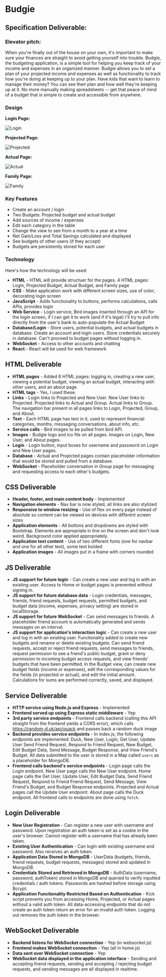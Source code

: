 # Budgie
## Specification Deliverable:
### Elevator pitch:
When you're finally out of the house on your own, it's important to make sure your finances are straight to avoid getting yourself into trouble. Budgie, the budgeting application, is a simple tool for helping you keep track of your income and expenses in an organized manner. Budgie allows you to set a plan of your projected income and expenses as well as functionality to track how you're doing at keeping up to your plan. Have kids that want to learn to manage their money? You can see their plan and how well they're keeping up at it. No more manually making spreadsheets -- get that peace of mind of a budget that is simple to create and accessible from anywhere.


### Design
**Login Page:**

![Login](readme_imgs/Login.png)

**Projected Page:**

![Projected](readme_imgs/Projected.png)

**Actual Page:**

![Actual](readme_imgs/Actual.png)

**Family Page:**

![Family](readme_imgs/Family.png)


### Key Features
- Create an account / login
- Two Budgets: Projected budget and actual budget
- Add sources of income / expenses
- Edit each category in the table
- Change the view to see from a month to a year at a time
- Net Gain/Loss and Total Savings calculated and displayed
- See budgets of other users (if they accept)
- Budgets are persistently stored for each user


### Technology
Here's how the technology will be used:
- **HTML** - HTML will provide structuer for the pages. 4 HTML pages: Login, Projected Budget, Actual Budget, and Family page
- **CSS** - Make application work with different screen sizes, use of color, decorating login screen
- **JavaScript** - Adds functionality to buttons, performs calculations, calls APIs, provides login
- **Web Service** - Login service, Bird images inserted through an API for the login screen, if I can get it to work (and if it's legal) I'll try to pull info directly from the user's bank to auto-populate the Actual Budget
- **Database/Login** - Store users, potential budgets, and actual budgets in database. Create an account and login users. Store credentials securely in database. Can't proceed to budget pages without logging in.
- **WebSocket** - Access to other accounts and chatting
- **React** - React will be used for web framework

## HTML Deliverable
- **HTML pages** - Added 6 HTML pages: logging in, creating a new user, viewing a potential budget, viewing an actual budget, interacting with other users, and an about page.
- **HTML tags** - Yes, I used these.
- **Links** - Login links to Projected and New User. New User links to Projected. Projected links to Actual and Group. Actual links to Group. The navigation bar present in all pages links to Login, Projected, Group, and About.
- **Text** - Each HTML page has text in it, used to represent financial categories, months, messaging conversations, about info, etc.
- **Service calls** - Bird images to be pulled from bird API.
- **Images** - Budgie logo and ico file on all pages. Images on Login, New User, and About pages.
- **Login** - Login button, input boxes for username and password on Login and New User pages.
- **Database** - Actual and Projected pages contain placeholder information that would be stored and pulled from a database.
- **WebSocket** - Placeholder conversation in Group page for messaging and requesting access to each other's budgets.

## CSS Deliverable
- **Header, footer, and main content body** - Implemented
- **Navigation elements** - Nav bar is now styled, all links are also stylized
- **Responsive to window resizing** - Use of flex on every page instead of absolute so content can be viewed on devices with different screen sizes
- **Application elements** - All buttons and dropdowns are styled with Bootstrap. Elements are appropriate in line on the screen and don't look weird. Background color applied appropriately.
- **Application text content** - Use of two different fonts (one for navbar and one for all other text), some text bolded
- **Application images** - All images put in a frame with corners rounded

## JS Deliverable
- **JS support for future login** - Can create a new user and log in with an existing user. Access to Home or budget pages is prevented without signing in.
- **JS support for future database data** - Login credentials, messages, friends, friend requests, budget requests, permitted budgets, and budget data (income, expenses, privacy setting) are stored in localStorage.
- **JS support for future WebSocket** - Can send messages to friends. A placeholder friend account is automatically generated and sends messages on an interval.
- **JS support for application's interaction logic** - Can create a new user and log in with an existing user. Functionality added to create new budgets and rename or delete existing budgets. Can send friend requests, accept or reject friend requests, send messages to friends, request permission to see a friend's public budget, grant or deny permission to incoming budget access requests, and view friends' budgets that have been permitted. In the Budget view, can create new budget fields (income or expenses), edit the corresponding values for the fields (in projected or actual), and edit the initial amount. Calculations for sums are performed correctly, saved, and displayed.

## Service Deliverable
- **HTTP service using Node.js and Express** - Implemented
- **Frontend served up using Express static middleware** - Yep
- **3rd party service endpoints** - Frontend calls backend (calling this API straight from the frontend yields a CORS error), which calls https://random-d.uk/api/quack and passes back a random duck image
- **Backend provides service endpoints** - In index.js, the following endpoints are implemented: Duck, New User, Login, Get User, Update User Send Friend Request, Respond to Friend Request, New Budget, Edit Budget Data, Send Message, Budget Response, and View Friend's Budget. All data submitted to the user is stored in a Map called `users` as a placeholder for MongoDB.
- **Frontend calls backend's service endpoints** - Login page calls the Login endpoint. New User page calls the New User endpoint. Home page calls the Get User, Update User, Edit Budget Data, Send Friend Request, Respond to Friend Friend Request, Send Message, View Friend's Budget, and Budget Response endpoints. Projected and Actual pages call the Update User endpoint. About page calls the Duck endpoint. All frontend calls to endpoints are done using `fetch`.

## Login Deliverable
- **New User Registration** - Can register a new user with username and password. Upon registration an auth token is set as a cookie in the user's browser. Cannot register with a username that has already been taken.
- **Existing User Authentication** - Can login with existing username and password. Also receives an auth token.
- **Application Data Stored in MongoDB** - UserData (budgets, friends, friend requests, budget requests, messages) stored and updated in MongoDB.
- **Credentials Stored and Retrieved in MongoDB** - AuthData (username, password, authToken) stored in MongoDB and queried to verify inputted credentials / auth tokens. Passwords are hashed before storage using Bcrypt.
- **Application Functionality Restricted Based on Authentication** - Kick script prevents you from accessing Home, Projected, or Actual pages without a valid auth token. All data-accessing endpoints that do not create an auth token return an error for an invalid auth token. Logging out removes the auth token in the browser.

## WebSocket Deliverable
- **Backend listens for WebSocket connection** - Yep (in websocket.js)
- **Frontend makes WebSocket connection** - Yep (all in home.js)
- **Data sent over WebSocket connection** - Yep
- **WebSocket data displayed in the application interface** - Sending and accepting friend requests, sending and accepting / rejecting budget requests, and sending messages are all displayed in realtime.